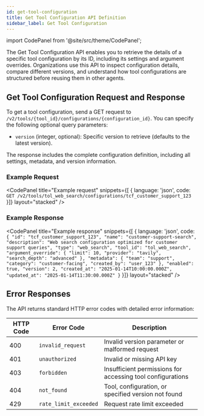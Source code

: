 ```yaml
---
id: get-tool-configuration
title: Get Tool Configuration API Definition
sidebar_label: Get Tool Configuration
---
```


import CodePanel from '@site/src/theme/CodePanel';

The Get Tool Configuration API enables you to retrieve the details of a specific tool configuration by its ID, including its settings and argument overrides. Organizations use this API to inspect configuration details, compare different versions, and understand how tool configurations are structured before reusing them in other agents.

## Get Tool Configuration Request and Response

To get a tool configuration, send a GET request to `/v2/tools/{tool_id}/configurations/{configuration_id}`. You can specify the following optional query parameters:

- `version` (integer, optional): Specific version to retrieve (defaults to the latest version).

The response includes the complete configuration definition, including all settings, metadata, and version information.

### Example Request

<CodePanel
  title="Example request"
  snippets={[
    {
      language: 'json',
      code: `GET /v2/tools/tol_web_search/configurations/tcf_customer_support_123`
    }]}
  layout="stacked"
/>

### Example Response

<CodePanel
  title="Example response"
  snippets={[
    {
      language: 'json',
      code: `{
  "id": "tcf_customer_support_123",
  "name": "customer-support-search",
  "description": "Web search configuration optimized for customer support queries",
  "type": "web_search",
  "tool_id": "tol_web_search",
  "argument_override": {
    "limit": 10,
    "provider": "tavily",
    "search_depth": "advanced"
  },
  "metadata": {
    "team": "support",
    "category": "customer-facing",
    "created_by": "user_123"
  },
  "enabled": true,
  "version": 2,
  "created_at": "2025-01-14T10:00:00.000Z",
  "updated_at": "2025-01-14T11:30:00.000Z"
}`
    }]}
  layout="stacked"
/>

## Error Responses

The API returns standard HTTP error codes with detailed error information:

| HTTP Code | Error Code | Description |
|-----------|------------|-------------|
| 400 | `invalid_request` | Invalid version parameter or malformed request |
| 401 | `unauthorized` | Invalid or missing API key |
| 403 | `forbidden` | Insufficient permissions for accessing tool configurations |
| 404 | `not_found` | Tool, configuration, or specified version not found |
| 429 | `rate_limit_exceeded` | Request rate limit exceeded |
